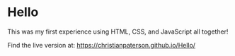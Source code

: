 # Hello

This was my first experience using HTML, CSS, and JavaScript all together!

Find the live version at: https://christianpaterson.github.io/Hello/

